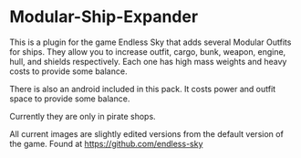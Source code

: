 # Modular-Ship-Expander
This is a plugin for the game Endless Sky that adds several Modular Outfits for ships. They allow you to increase outfit, cargo, bunk, weapon, engine, hull, and shields respectively. Each one has high mass weights and heavy costs to provide some balance.

There is also an android included in this pack. It costs power and outfit space to provide some balance.

Currently they are only in pirate shops.

All current images are slightly edited versions from the default version of the game. Found at https://github.com/endless-sky
